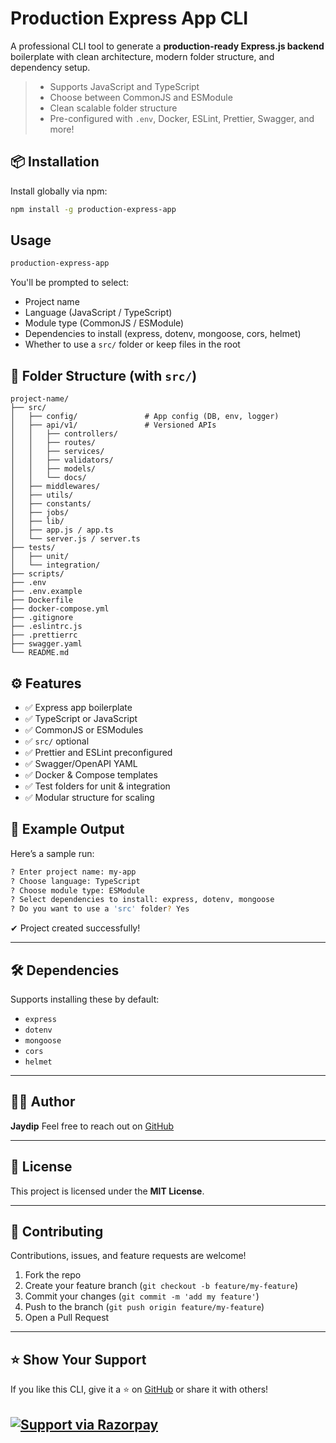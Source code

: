 # Production Express App CLI

A professional CLI tool to generate a **production-ready Express.js backend** boilerplate with clean architecture, modern folder structure, and dependency setup.

> - Supports JavaScript and TypeScript
> - Choose between CommonJS and ESModule
> - Clean scalable folder structure
> - Pre-configured with `.env`, Docker, ESLint, Prettier, Swagger, and more!

## 📦 Installation

Install globally via npm:

```bash
npm install -g production-express-app
```

## Usage

```bash
production-express-app
```

You'll be prompted to select:

- Project name
- Language (JavaScript / TypeScript)
- Module type (CommonJS / ESModule)
- Dependencies to install (express, dotenv, mongoose, cors, helmet)
- Whether to use a `src/` folder or keep files in the root

## 📁 Folder Structure (with `src/`)

```
project-name/
├── src/
│   ├── config/               # App config (DB, env, logger)
│   ├── api/v1/               # Versioned APIs
│   │   ├── controllers/
│   │   ├── routes/
│   │   ├── services/
│   │   ├── validators/
│   │   ├── models/
│   │   └── docs/
│   ├── middlewares/
│   ├── utils/
│   ├── constants/
│   ├── jobs/
│   ├── lib/
│   ├── app.js / app.ts
│   └── server.js / server.ts
├── tests/
│   ├── unit/
│   └── integration/
├── scripts/
├── .env
├── .env.example
├── Dockerfile
├── docker-compose.yml
├── .gitignore
├── .eslintrc.js
├── .prettierrc
├── swagger.yaml
└── README.md

```

## ⚙️ Features

- ✅ Express app boilerplate
- ✅ TypeScript or JavaScript
- ✅ CommonJS or ESModules
- ✅ `src/` optional
- ✅ Prettier and ESLint preconfigured
- ✅ Swagger/OpenAPI YAML
- ✅ Docker & Compose templates
- ✅ Test folders for unit & integration
- ✅ Modular structure for scaling

## 🔧 Example Output

Here’s a sample run:

```bash
? Enter project name: my-app
? Choose language: TypeScript
? Choose module type: ESModule
? Select dependencies to install: express, dotenv, mongoose
? Do you want to use a 'src' folder? Yes
```

✔ Project created successfully!

---

## 🛠 Dependencies

Supports installing these by default:

- `express`
- `dotenv`
- `mongoose`
- `cors`
- `helmet`

---

## 🧑‍💻 Author

**Jaydip**
Feel free to reach out on [GitHub](https://github.com/jaydip-satani)

---

## 📄 License

This project is licensed under the **MIT License**.

---

## 🤝 Contributing

Contributions, issues, and feature requests are welcome!

1. Fork the repo
2. Create your feature branch (`git checkout -b feature/my-feature`)
3. Commit your changes (`git commit -m 'add my feature'`)
4. Push to the branch (`git push origin feature/my-feature`)
5. Open a Pull Request

---

## ⭐ Show Your Support

If you like this CLI, give it a ⭐ on [GitHub](https://github.com/jaydip-satani/production-express-app) or share it with others!

## [![Support via Razorpay](https://img.shields.io/badge/Buy%20Me%20a%20Chai-%E2%98%95-orange?style=for-the-badge)](https://razorpay.me/@jaydipsatani)

